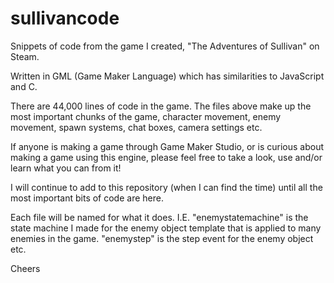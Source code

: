 # sullivancode

Snippets of code from the game I created, "The Adventures of Sullivan" on Steam.

Written in GML (Game Maker Language) which has similarities to JavaScript and C.

There are 44,000 lines of code in the game. The files above make up the most important chunks of the game, character movement, enemy movement, spawn systems, chat boxes, camera settings etc.

If anyone is making a game through Game Maker Studio, or is curious about making a game using this engine, please feel free to take a look, use and/or learn what you can from it!

I will continue to add to this repository (when I can find the time) until all the most important bits of code are here.

Each file will be named for what it does. I.E. "enemystatemachine" is the state machine I made for the enemy object template that is applied to many enemies in the game. "enemystep" is the step event for the enemy object etc.

Cheers
